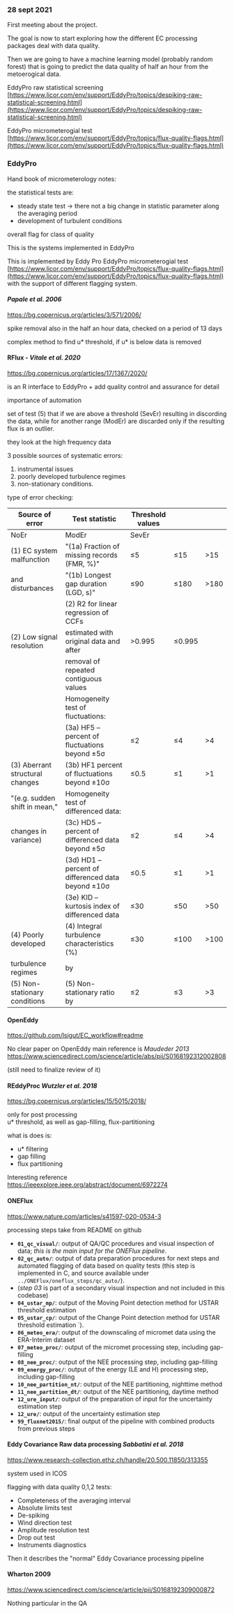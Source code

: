 ### 28 sept 2021

First meeting about the project.

The goal is now to start exploring how the different EC processing packages deal with data quality.

Then we are going to have a machine learning model (probably random forest) that is going to predict the data quality of half an hour from the metoerogical data.

EddyPro raw statistical screening [https://www.licor.com/env/support/EddyPro/topics/despiking-raw-statistical-screening.html](https://www.licor.com/env/support/EddyPro/topics/despiking-raw-statistical-screening.html)

EddyPro micrometerogial test
[https://www.licor.com/env/support/EddyPro/topics/flux-quality-flags.html](https://www.licor.com/env/support/EddyPro/topics/flux-quality-flags.html)

### EddyPro
Hand book of micrometerology notes:

the statistical tests are:

 - steady state test -> there not a big change in statistic parameter along the averaging period
 - development of turbulent conditions 
 
overall flag for class of quality

This is the systems implemented in EddyPro

This is implemented by Eddy Pro EddyPro micrometerogial test
[https://www.licor.com/env/support/EddyPro/topics/flux-quality-flags.html](https://www.licor.com/env/support/EddyPro/topics/flux-quality-flags.html)
with the support of different flagging system.



#### *Papale et al. 2006*
https://bg.copernicus.org/articles/3/571/2006/

spike removal also in the half an hour data, checked on a period of 13 days

complex method to find u* threshold, if u* is below data is removed


#### RFlux - *Vitale et al. 2020*
https://bg.copernicus.org/articles/17/1367/2020/

is an R interface to EddyPro + add quality control and assurance for detail 

importance of automation

set of test (5) that if we are above a threshold (SevEr)
resulting in discording the data, while for another range (ModEr) 
are discarded only  if the resulting flux is an outlier.

they look at the high frequency data 

3 possible sources of systematic errors:

1. instrumental issues
2. poorly developed turbulence regimes
3. non-stationary conditions.

type of error checking:

| Source of error                 | Test statistic                                     | Threshold values |        |      |
|---------------------------------|----------------------------------------------------|------------------|--------|------|
| NoEr                            | ModEr                                              | SevEr            |        |      |
| (1) EC system malfunction      | "(1a) Fraction of missing records (FMR, %)"        | ≤5               | ≤15    | >15  |
| and disturbances                | "(1b) Longest gap duration (LGD, s)"               | ≤90              | ≤180   | >180 |
|                                 | (2) R2 for linear regression of CCFs               |                  |        |      |
| (2) Low signal resolution       | estimated with original data and after             | >0.995           | ≤0.995 |      |
|                                 | removal of repeated contiguous values              |                  |        |      |
|                                 | Homogeneity test of fluctuations:                  |                  |        |      |
|                                 | (3a) HF5 – percent of fluctuations beyond ±5σ      | ≤2               | ≤4     | >4   |
| (3) Aberrant structural changes| (3b) HF1 percent of fluctuations beyond ±10σ       | ≤0.5             | ≤1     | >1   |
| "(e.g. sudden shift in mean,"   | Homogeneity test of differenced data:              |                  |        |      |
| changes in variance)            | (3c) HD5 – percent of differenced data beyond ±5σ  | ≤2               | ≤4     | >4   |
|                                 | (3d) HD1 – percent of differenced data beyond ±10σ | ≤0.5             | ≤1     | >1   |
|                                 | (3e) KID – kurtosis index of differenced data      | ≤30              | ≤50    | >50  |
| (4) Poorly developed            | (4) Integral turbulence characteristics (%)        | ≤30              | ≤100   | >100 |
| turbulence regimes              | by                                                 |                  |        |      |
| (5) Non-stationary conditions   | (5) Non-stationary ratio by                        | ≤2               | ≤3     | >3   |


#### OpenEddy
https://github.com/lsigut/EC_workflow#readme 

No clear paper on OpenEddy
main reference is *Maudeder 2013* https://www.sciencedirect.com/science/article/abs/pii/S0168192312002808

(still need to finalize review of it)



#### REddyProc *Wutzler et al. 2018*
https://bg.copernicus.org/articles/15/5015/2018/

only for post processing  
u* threshold, as well as gap-filling, flux-partitioning


what is does is:
 - u* filtering
 - gap filling
 - flux partitioning

Interesting reference https://ieeexplore.ieee.org/abstract/document/6972274 


#### ONEFlux
https://www.nature.com/articles/s41597-020-0534-3

processing steps take from README on github
- **`01_qc_visual/`**: output of QA/QC procedures and visual inspection of data; _this is the main input for the ONEFlux pipeline_.
- **`02_qc_auto/`**: output of data preparation procedures for next steps and automated flagging of data based on quality tests (this step is implemented in C, and source available under `../ONEFlux/oneflux_steps/qc_auto/`).
- (*step 03* is part of a secondary visual inspection and not included in this codebase)
- **`04_ustar_mp/`**: output of the Moving Point detection method for USTAR threshold estimation 
- **`05_ustar_cp/`**: output of the Change Point detection method for USTAR threshold estimation `).
- **`06_meteo_era/`**: output of the downscaling of micromet data using the ERA-Interim dataset 
- **`07_meteo_proc/`**: output of the micromet processing step, including gap-filling 
- **`08_nee_proc/`**: output of the NEE processing step, including gap-filling 
- **`09_energy_proc/`**: output of the energy (LE and H) processing step, including gap-filling
- **`10_nee_partition_nt/`**: output of the NEE partitioning, nighttime method
- **`11_nee_partition_dt/`**: output of the NEE partitioning, daytime method 
- **`12_ure_input/`**: output of the preparation of input for the uncertainty estimation step 
- **`12_ure/`**: output of the uncertainty estimation step
- **`99_fluxnet2015/`**: final output of the pipeline with combined products from previous steps


#### Eddy Covariance Raw data processing *Sabbatini et al. 2018*
https://www.research-collection.ethz.ch/handle/20.500.11850/313355

system used in ICOS

flagging with data quality 0,1,2
tests:
- Completeness of the averaging interval
- Absolute limits test
- De-spiking
- Wind direction test
- Amplitude resolution test
- Drop out test
- Instruments diagnostics

Then it describes the "normal" Eddy Covariance processing pipeline


#### Wharton 2009
https://www.sciencedirect.com/science/article/pii/S0168192309000872

Nothing particular in the QA








 
 





